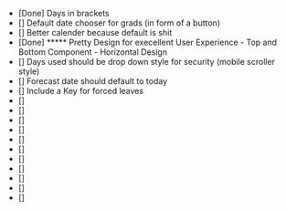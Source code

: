 - [Done] Days in brackets
- [] Default date chooser for grads (in form of a button)
- [] Better calender because default is shit
- [Done] ***** Pretty Design for execellent User Experience - Top and Bottom Component - Horizontal Design
- [] Days used should be drop down style for security (mobile scroller style)
- [] Forecast date should default to today
- [] Include a Key for forced leaves
- [] 
- [] 
- [] 
- [] 
- [] 
- [] 
- [] 
- [] 
- [] 
- [] 
- [] 
